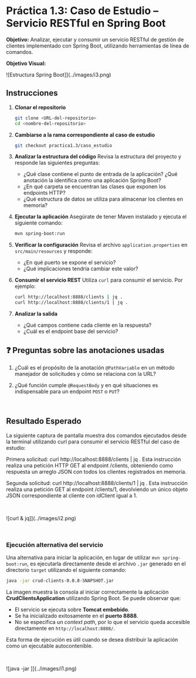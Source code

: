 

# Práctica 1.3: Caso de Estudio – Servicio RESTful en Spring Boot

**Objetivo:**
Analizar, ejecutar y consumir un servicio RESTful de gestión de clientes implementado con Spring Boot, utilizando herramientas de línea de comandos.


**Objetivo Visual:**

![Estructura Spring Boot]](../images/i3.png)


## Instrucciones

1. **Clonar el repositorio**

   ```bash
   git clone <URL-del-repositorio>
   cd <nombre-del-repositorio>
   ```

2. **Cambiarse a la rama correspondiente al caso de estudio**

   ```bash
   git checkout practica1.3/caso_estudio
   ```

3. **Analizar la estructura del código**
   Revisa la estructura del proyecto y responde las siguientes preguntas:

   * ¿Qué clase contiene el punto de entrada de la aplicación? ¿Qué anotación la identifica como una aplicación Spring Boot?
   * ¿En qué carpeta se encuentran las clases que exponen los endpoints HTTP?
   * ¿Qué estructura de datos se utiliza para almacenar los clientes en memoria?

4. **Ejecutar la aplicación**
   Asegúrate de tener Maven instalado y ejecuta el siguiente comando:

   ```bash
   mvn spring-boot:run
   ```

5. **Verificar la configuración**
   Revisa el archivo `application.properties` en `src/main/resources` y responde:

   * ¿En qué puerto se expone el servicio?
   * ¿Qué implicaciones tendría cambiar este valor?

6. **Consumir el servicio REST**
   Utiliza `curl` para consumir el servicio. Por ejemplo:

   ```bash
   curl http://localhost:8888/clients | jq .
   curl http://localhost:8888/clients/1 | jq .
   ```


7. **Analizar la salida**

   * ¿Qué campos contiene cada cliente en la respuesta?
   * ¿Cuál es el endpoint base del servicio?


## ❓ Preguntas sobre las anotaciones usadas

1. ¿Cuál es el propósito de la anotación `@PathVariable` en un método manejador de solicitudes y cómo se relaciona con la URL?

2. ¿Qué función cumple `@RequestBody` y en qué situaciones es indispensable para un endpoint `POST` o `PUT`?

<br/>

## Resultado Esperado

La siguiente captura de pantalla muestra dos comandos ejecutados desde la terminal utilizando curl para consumir el servicio RESTful del caso de estudio:

Primera solicitud: curl http://localhost:8888/clients | jq .
Esta instrucción realiza una petición HTTP GET al endpoint /clients, obteniendo como respuesta un arreglo JSON con todos los clientes registrados en memoria.

Segunda solicitud: curl http://localhost:8888/clients/1 | jq .
Esta instrucción realiza una petición GET al endpoint /clients/1, devolviendo un único objeto JSON correspondiente al cliente con idClient igual a 1.

<br/>

![curl & jq]](../images/i2.png)

<br/>


### Ejecución alternativa del servicio

Una alternativa para iniciar la aplicación, en lugar de utilizar `mvn spring-boot:run`, es ejecutarla directamente desde el archivo `.jar` generado en el directorio `target` utilizando el siguiente comando:

```bash
java -jar crud-clients-0.0.8-SNAPSHOT.jar
```

La imagen muestra la consola al iniciar correctamente la aplicación **CrudClientsApplication** utilizando Spring Boot. Se puede observar que:

* El servicio se ejecuta sobre **Tomcat embebido**.
* Se ha inicializado exitosamente en el **puerto 8888**.
* No se especifica un *context path*, por lo que el servicio queda accesible directamente en `http://localhost:8888/`.

Esta forma de ejecución es útil cuando se desea distribuir la aplicación como un ejecutable autocontenible.


<br/>

![java -jar ]](../images/i1.png)
